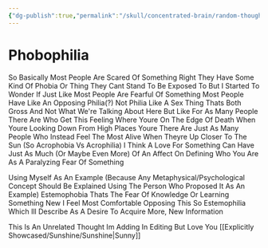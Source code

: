 ```yaml
---
{"dg-publish":true,"permalink":"/skull/concentrated-brain/random-thoughts/phobophilia/","title":"Phobophilia","dgShowLocalGraph":false}
---
```



# Phobophilia

So Basically Most People Are Scared Of Something Right
They Have Some Kind Of Phobia Or Thing They Cant Stand To Be Exposed To But I Started To Wonder If Just Like Most People Are Fearful Of Something Most People Have Like An Opposing Philia(?)
Not Philia Like A Sex Thing Thats Both Gross And Not What We're Talking About Here But Like For As Many People There Are Who Get This Feeling Where Youre On The Edge Of Death When Youre Looking Down From High Places Youre There Are Just As Many People Who Instead Feel The Most Alive When Theyre Up Closer To The Sun
(So Acrophobia Vs Acrophilia)
I Think A Love For Something Can Have Just As Much (Or Maybe Even More) Of An Affect On Defining Who You Are As A Paralyzing Fear Of Something

Using Myself As An Example (Because Any Metaphysical/Psychological Concept Should Be Explained Using The Person Who Proposed It As An Example)
Estemophobia
Thats The Fear Of Knowledge Or Learning Something New
I Feel Most Comfortable Opposing This So Estemophilia
Which Ill Describe As A Desire To Acquire More, New Information

This Is An Unrelated Thought Im Adding In Editing But Love You [[Explicitly Showcased/Sunshine/Sunshine\|Sunny]]